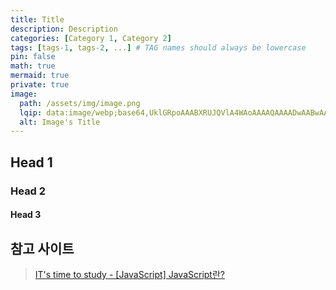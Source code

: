 ```yaml
---
title: Title
description: Description
categories: [Category 1, Category 2]
tags: [tags-1, tags-2, ...] # TAG names should always be lowercase
pin: false
math: true
mermaid: true
private: true
image:
  path: /assets/img/image.png
  lqip: data:image/webp;base64,UklGRpoAAABXRUJQVlA4WAoAAAAQAAAADwAABwAAQUxQSDIAAAARL0AmbZurmr57yyIiqE8oiG0bejIYEQTgqiDA9vqnsUSI6H+oAERp2HZ65qP/VIAWAFZQOCBCAAAA8AEAnQEqEAAIAAVAfCWkAALp8sF8rgRgAP7o9FDvMCkMde9PK7euH5M1m6VWoDXf2FkP3BqV0ZYbO6NA/VFIAAAA
  alt: Image's Title
---
```


## Head 1

### Head 2

#### Head 3

## 참고 사이트

> [IT's time to study - [JavaScript] JavaScript란?](https://velog.io/@hyungjin_han/JavaScript-JavaScript%EB%9E%80)
